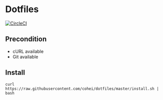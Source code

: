 # Dotfiles

[![CircleCI](https://circleci.com/gh/cohei/dotfiles.svg?style=svg)](https://circleci.com/gh/cohei/dotfiles)

## Precondition

- cURL available
- Git available

## Install

```shell
curl https://raw.githubusercontent.com/cohei/dotfiles/master/install.sh | bash
```
